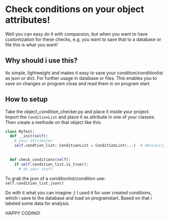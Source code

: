 # Check conditions on your object attributes!
Well you can easy do it with comparsion, but when you want to have customization for these checks,
e.g. you want to save that to a database or file this is what you want!

## Why should i use this?
Its simple, lightweight and makes it easy to save your condition/conditionlist as json or dict.
For further usage in database or files.
This enables you to save on changes or program close and read them in on program start.

## How to setup
Take the object_condition_checker.py and place it inside your project.
Import the `ConditionList` and place it as attribute in one of your classes.
Then create a methode on that object like this:
```python
class MyTest:
  def __init(self):
    # your attributes
    self.condtion_list: ConditionList = ConditionList(...)  # Obviously need to create here some conditions
  
  
  def check_conditions(self):
    if self.condition_list.is_true():
      # do your stuff

```

To grab the json of a conditionlist/condition use:
`self.condition_list.json()`

Do with it what you can imagine ;)
I used it for user created conditions, which i save to the database and load on programstart.
Based on that i labeled some data for analysis.

HAPPY CODING!
